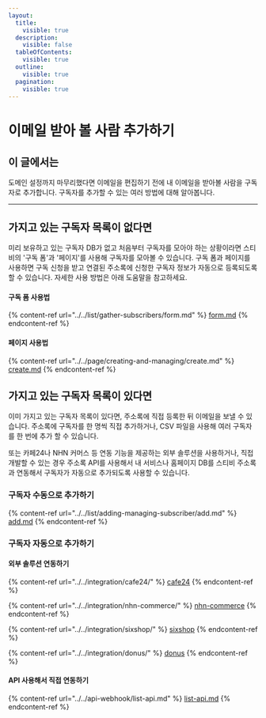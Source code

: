 ```yaml
---
layout:
  title:
    visible: true
  description:
    visible: false
  tableOfContents:
    visible: true
  outline:
    visible: true
  pagination:
    visible: true
---
```


# 이메일 받아 볼 사람 추가하기

## 이 글에서는

도메인 설정까지 마무리했다면 이메일을 편집하기 전에 내 이메일을 받아볼 사람을 구독자로 추가합니다. 구독자를 추가할 수 있는 여러 방법에 대해 알아봅니다.

***

## 가지고 있는 구독자 목록이 없다면

미리 보유하고 있는 구독자 DB가 없고 처음부터 구독자를 모아야 하는 상황이라면 스티비의 '구독 폼'과 '페이지'를 사용해 구독자를 모아볼 수 있습니다. 구독 폼과 페이지를 사용하면 구독 신청을 받고 연결된 주소록에 신청한 구독자 정보가 자동으로 등록되도록 할 수 있습니다. 자세한 사용 방법은 아래 도움말을 참고하세요.&#x20;

#### 구독 폼 사용법

{% content-ref url="../../list/gather-subscribers/form.md" %}
[form.md](../../list/gather-subscribers/form.md)
{% endcontent-ref %}

#### 페이지 사용법

{% content-ref url="../../page/creating-and-managing/create.md" %}
[create.md](../../page/creating-and-managing/create.md)
{% endcontent-ref %}



## 가지고 있는 구독자 목록이 있다면

이미 가지고 있는 구독자 목록이 있다면, 주소록에 직접 등록한 뒤 이메일을 보낼 수 있습니다. 주소록에 구독자를 한 명씩 직접 추가하거나, CSV 파일을 사용해 여러 구독자를 한 번에 추가 할 수 있습니다.&#x20;

또는 카페24나 NHN 커머스 등 연동 기능을 제공하는 외부 솔루션을 사용하거나, 직접 개발할 수 있는 경우 주소록 API를 사용해서 내 서비스나 홈페이지 DB를 스티비 주소록과 연동해서 구독자가 자동으로 추가되도록 사용할 수 있습니다.



### 구독자 수동으로 추가하기

{% content-ref url="../../list/adding-managing-subscriber/add.md" %}
[add.md](../../list/adding-managing-subscriber/add.md)
{% endcontent-ref %}



### 구독자 자동으로 추가하기

#### **외부 솔루션 연동하기**

{% content-ref url="../../integration/cafe24/" %}
[cafe24](../../integration/cafe24/)
{% endcontent-ref %}

{% content-ref url="../../integration/nhn-commerce/" %}
[nhn-commerce](../../integration/nhn-commerce/)
{% endcontent-ref %}

{% content-ref url="../../integration/sixshop/" %}
[sixshop](../../integration/sixshop/)
{% endcontent-ref %}

{% content-ref url="../../integration/donus/" %}
[donus](../../integration/donus/)
{% endcontent-ref %}



#### **API 사용해서 직접 연동하기**

{% content-ref url="../../api-webhook/list-api.md" %}
[list-api.md](../../api-webhook/list-api.md)
{% endcontent-ref %}
